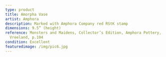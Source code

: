 ```yaml
---
type: product
title: Amorpha Vase
artist: Amphora
description: Marked with Amphora Company red RStK stamp
dimensions: 9.5” (height)
reference: Monsters and Maidens, Collector’s Edition, Amphora Pottery, Byron
  Vreeland, p.104
condition: Excellent
featuredimage: /img/pic6.jpg
---
```

